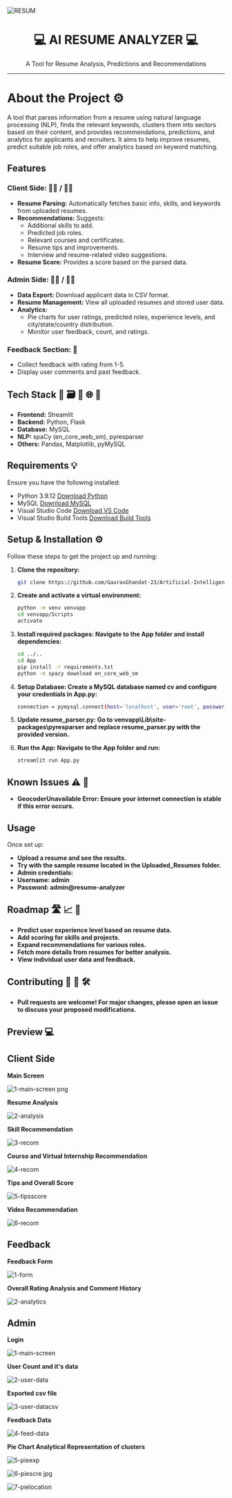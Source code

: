 ![RESUM](https://github.com/user-attachments/assets/42c0a371-1336-4e31-85cf-f70b0400b2fc)

<h1 align="center">💻 AI RESUME ANALYZER 💻</h1>

<p align="center">
A Tool for Resume Analysis, Predictions and Recommendations
</p>

------------------------------------------------------------------------------------------------------------------------------------------------------------------------------------------------------------------------------------------------------------------------------

# About the Project ⚙️

A tool that parses information from a resume using natural language processing (NLP), finds the relevant keywords, clusters them into sectors based on their content, and provides recommendations, predictions, and analytics for applicants and recruiters. It aims to help improve resumes, predict suitable job roles, and offer analytics based on keyword matching.

## Features

### Client Side: 👨‍💻 / 👩‍💻
- **Resume Parsing:** Automatically fetches basic info, skills, and keywords from uploaded resumes.
- **Recommendations:** Suggests:
  - Additional skills to add.
  - Predicted job roles.
  - Relevant courses and certificates.
  - Resume tips and improvements.
  - Interview and resume-related video suggestions.
- **Resume Score:** Provides a score based on the parsed data.

### Admin Side: 👨‍💼 / 👩‍💼
- **Data Export:** Download applicant data in CSV format.
- **Resume Management:** View all uploaded resumes and stored user data.
- **Analytics:**
  - Pie charts for user ratings, predicted roles, experience levels, and city/state/country distribution.
  - Monitor user feedback, count, and ratings.

### Feedback Section: 📝
- Collect feedback with rating from 1-5.
- Display user comments and past feedback.

## Tech Stack 🐍 🗃️ 🧠 🌐 🔧
- **Frontend:** Streamlit
- **Backend:** Python, Flask
- **Database:** MySQL
- **NLP:** spaCy (en_core_web_sm), pyresparser
- **Others:** Pandas, Matplotlib, pyMySQL

## Requirements 💡
Ensure you have the following installed:
- Python 3.9.12 [Download Python](https://www.python.org/downloads/release/python-3912/)
- MySQL [Download MySQL](https://www.mysql.com/downloads/)
- Visual Studio Code [Download VS Code](https://code.visualstudio.com/Download)
- Visual Studio Build Tools [Download Build Tools](https://aka.ms/vs/17/release/vs_BuildTools.exe)

## Setup & Installation ⚙️

Follow these steps to get the project up and running:

1. **Clone the repository:**
   ```bash
   git clone https://github.com/GauravGhandat-23/Artificial-Intelligence-Resume-Analyzer.git

2. **Create and activate a virtual environment:**
   ```bash
   python -m venv venvapp
   cd venvapp/Scripts
   activate

3. **Install required packages: Navigate to the App folder and install dependencies:**
   ```bash
   cd ../..
   cd App
   pip install -r requirements.txt
   python -m spacy download en_core_web_sm

4. **Setup Database: Create a MySQL database named cv and configure your credentials in App.py:**
   ```bash
   connection = pymysql.connect(host='localhost', user='root', password='root@MySQL4admin', db='cv')

5. **Update resume_parser.py: Go to venvapp\Lib\site-packages\pyresparser and replace resume_parser.py with the provided version.** 

6. **Run the App: Navigate to the App folder and run:**
   ```bash
   streamlit run App.py

## Known Issues ⚠️ 🚨

- **GeocoderUnavailable Error: Ensure your internet connection is stable if this error occurs.**

## Usage

Once set up:

- **Upload a resume and see the results.**
- **Try with the sample resume located in the Uploaded_Resumes folder.**
- **Admin credentials:**
- **Username: admin**
- **Password: admin@resume-analyzer**

## Roadmap 🛣️ 📈 🔄

- **Predict user experience level based on resume data.**
- **Add scoring for skills and projects.**
- **Expand recommendations for various roles.**
- **Fetch more details from resumes for better analysis.**
- **View individual user data and feedback.**

## Contributing 🤝 🔀 🛠️

- **Pull requests are welcome! For major changes, please open an issue to discuss your proposed modifications.**

## Preview 💻

## Client Side

**Main Screen**

![1-main-screen png](https://github.com/user-attachments/assets/8f981604-7d95-4269-9919-3cbf33683732)

**Resume Analysis**

![2-analysis](https://github.com/user-attachments/assets/e20334d0-b53b-470f-b394-4df6ddd7f142)

**Skill Recommendation**

![3-recom](https://github.com/user-attachments/assets/e735a774-8478-4357-9806-3f176f88b94d)

**Course and Virtual Internship Recommendation**

![4-recom](https://github.com/user-attachments/assets/d6830f85-d496-4a8a-9211-e068542ae983)

**Tips and Overall Score**

![5-tipsscore](https://github.com/user-attachments/assets/c93f0ca4-6202-4155-86c0-d16e6c96eec5)

**Video Recommendation**

![6-recom](https://github.com/user-attachments/assets/610f2ca6-74f6-4902-a8c7-4b8699ffacd2)

## Feedback

**Feedback Form**

![1-form](https://github.com/user-attachments/assets/a40e1156-9019-496f-9b5a-e32076bebd1b)

**Overall Rating Analysis and Comment History**

![2-analytics](https://github.com/user-attachments/assets/df4d5b91-ab7b-4ddb-b5d9-5aafba36ba28)


## Admin

**Login**

![1-main-screen](https://github.com/user-attachments/assets/e47578e2-fbbd-4176-8cc7-fe4c3fd2d4df)

**User Count and it's data**

![2-user-data](https://github.com/user-attachments/assets/fdf1bb91-8a86-463c-a3c8-21f9eed6bd52)

**Exported csv file**

![3-user-datacsv](https://github.com/user-attachments/assets/abbd0813-e0a3-4d4c-b5f5-89bf7830d0ae)

**Feedback Data**

![4-feed-data](https://github.com/user-attachments/assets/2cbc9fb4-3659-4814-93d2-02b0dd7a606e)

**Pie Chart Analytical Representation of clusters**

![5-pieexp](https://github.com/user-attachments/assets/bcfc6989-f6dd-4603-ad5b-547aec2e889c)

![6-piescre jpg](https://github.com/user-attachments/assets/b64eef2a-55c5-4426-bfdc-257f83a4a77a)

![7-pielocation](https://github.com/user-attachments/assets/e765ef3d-8825-4adc-84df-71f5a60fdd97)















